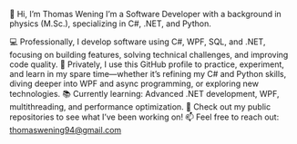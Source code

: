 👋 Hi, I’m Thomas Wening
I’m a Software Developer with a background in physics (M.Sc.), specializing in C#, .NET, and Python.

💻 Professionally, I develop software using C#, WPF, SQL, and .NET, focusing on building features, solving technical challenges, and improving code quality.
🚀 Privately, I use this GitHub profile to practice, experiment, and learn in my spare time—whether it’s refining my C# and Python skills, diving deeper into WPF and async programming, or exploring new technologies.
📚 Currently learning: Advanced .NET development, WPF, multithreading, and performance optimization.
📂 Check out my public repositories to see what I’ve been working on!
📫 Feel free to reach out: thomaswening94@gmail.com

<!---
thomaswening/thomaswening is a ✨ special ✨ repository because its `README.md` (this file) appears on your GitHub profile.
You can click the Preview link to take a look at your changes.
--->
